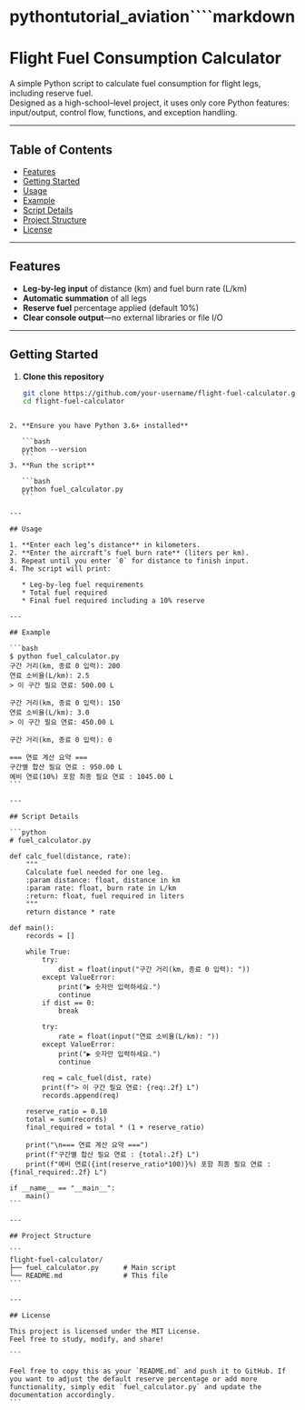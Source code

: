 # pythontutorial_aviation````markdown
# Flight Fuel Consumption Calculator

A simple Python script to calculate fuel consumption for flight legs, including reserve fuel.  
Designed as a high-school–level project, it uses only core Python features: input/output, control flow, functions, and exception handling.

---

## Table of Contents

- [Features](#features)  
- [Getting Started](#getting-started)  
- [Usage](#usage)  
- [Example](#example)  
- [Script Details](#script-details)  
- [Project Structure](#project-structure)  
- [License](#license)  

---

## Features

- **Leg-by-leg input** of distance (km) and fuel burn rate (L/km)  
- **Automatic summation** of all legs  
- **Reserve fuel** percentage applied (default 10%)  
- **Clear console output**—no external libraries or file I/O  

---

## Getting Started

1. **Clone this repository**  
   ```bash
   git clone https://github.com/your-username/flight-fuel-calculator.git
   cd flight-fuel-calculator
````

2. **Ensure you have Python 3.6+ installed**

   ```bash
   python --version
   ```
3. **Run the script**

   ```bash
   python fuel_calculator.py
   ```

---

## Usage

1. **Enter each leg’s distance** in kilometers.
2. **Enter the aircraft’s fuel burn rate** (liters per km).
3. Repeat until you enter `0` for distance to finish input.
4. The script will print:

   * Leg-by-leg fuel requirements
   * Total fuel required
   * Final fuel required including a 10% reserve

---

## Example

```bash
$ python fuel_calculator.py
구간 거리(km, 종료 0 입력): 200
연료 소비율(L/km): 2.5
> 이 구간 필요 연료: 500.00 L

구간 거리(km, 종료 0 입력): 150
연료 소비율(L/km): 3.0
> 이 구간 필요 연료: 450.00 L

구간 거리(km, 종료 0 입력): 0

=== 연료 계산 요약 ===
구간별 합산 필요 연료 : 950.00 L
예비 연료(10%) 포함 최종 필요 연료 : 1045.00 L
```

---

## Script Details

```python
# fuel_calculator.py

def calc_fuel(distance, rate):
    """
    Calculate fuel needed for one leg.
    :param distance: float, distance in km
    :param rate: float, burn rate in L/km
    :return: float, fuel required in liters
    """
    return distance * rate

def main():
    records = []

    while True:
        try:
            dist = float(input("구간 거리(km, 종료 0 입력): "))
        except ValueError:
            print("▶ 숫자만 입력하세요.")
            continue
        if dist == 0:
            break

        try:
            rate = float(input("연료 소비율(L/km): "))
        except ValueError:
            print("▶ 숫자만 입력하세요.")
            continue

        req = calc_fuel(dist, rate)
        print(f"> 이 구간 필요 연료: {req:.2f} L")
        records.append(req)

    reserve_ratio = 0.10
    total = sum(records)
    final_required = total * (1 + reserve_ratio)

    print("\n=== 연료 계산 요약 ===")
    print(f"구간별 합산 필요 연료 : {total:.2f} L")
    print(f"예비 연료({int(reserve_ratio*100)}%) 포함 최종 필요 연료 : {final_required:.2f} L")

if __name__ == "__main__":
    main()
```

---

## Project Structure

```
flight-fuel-calculator/
├── fuel_calculator.py      # Main script
└── README.md               # This file
```

---

## License

This project is licensed under the MIT License.
Feel free to study, modify, and share!

```

Feel free to copy this as your `README.md` and push it to GitHub. If you want to adjust the default reserve percentage or add more functionality, simply edit `fuel_calculator.py` and update the documentation accordingly.
```
